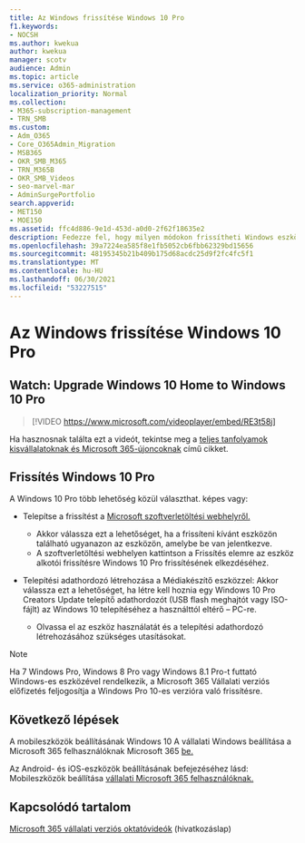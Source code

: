 ```yaml
---
title: Az Windows frissítése Windows 10 Pro
f1.keywords:
- NOCSH
ms.author: kwekua
author: kwekua
manager: scotv
audience: Admin
ms.topic: article
ms.service: o365-administration
localization_priority: Normal
ms.collection:
- M365-subscription-management
- TRN_SMB
ms.custom:
- Adm_O365
- Core_O365Admin_Migration
- MSB365
- OKR_SMB_M365
- TRN_M365B
- OKR_SMB_Videos
- seo-marvel-mar
- AdminSurgePortfolio
search.appverid:
- MET150
- MOE150
ms.assetid: ffc4d886-9e1d-453d-a0d0-2f62f18635e2
description: Fedezze fel, hogy milyen módokon frissítheti Windows eszközét, Windows 10 Pro fejlettebb biztonsági és üzleti hálózati funkciókat kihasználhatja.
ms.openlocfilehash: 39a7224ea585f8e1fb5052cb6fbb62329bd15656
ms.sourcegitcommit: 48195345b21b409b175d68acdc25d9f2fc4fc5f1
ms.translationtype: MT
ms.contentlocale: hu-HU
ms.lasthandoff: 06/30/2021
ms.locfileid: "53227515"
---
```

# <a name="upgrade-windows-devices-to-windows-10-pro"></a>Az Windows frissítése Windows 10 Pro

## <a name="watch-upgrade-windows-10-home-to-windows-10-pro"></a>Watch: Upgrade Windows 10 Home to Windows 10 Pro

> [!VIDEO https://www.microsoft.com/videoplayer/embed/RE3t58j]

Ha hasznosnak találta ezt a videót, tekintse meg a [teljes tanfolyamok kisvállalatoknak és Microsoft 365-újoncoknak](../business-video/index.yml) című cikket.

## <a name="upgrade-to-windows-10-pro"></a>Frissítés Windows 10 Pro

A Windows 10 Pro több lehetőség közül választhat. képes vagy:

- Telepítse a frissítést a [Microsoft szoftverletöltési webhelyről.](https://go.microsoft.com/fwlink/?LinkID=836951)
  - Akkor válassza ezt a lehetőséget, ha a frissíteni kívánt eszközön található ugyanazon az eszközön, amelybe be van jelentkezve.
  - A szoftverletöltési  webhelyen kattintson a Frissítés elemre az eszköz alkotói frissítésre Windows 10 Pro frissítésének elkezdéséhez.

- Telepítési adathordozó létrehozása [](https://go.microsoft.com/fwlink/?LinkID=836960) a Médiakészítő eszközzel: Akkor válassza ezt a lehetőséget, ha létre kell hoznia egy Windows 10 Pro Creators Update telepítő adathordozót (USB flash meghajtót vagy ISO-fájlt) az Windows 10 telepítéséhez a használttól eltérő &ndash; PC-re.
  - Olvassa el az eszköz használatát és a telepítési adathordozó létrehozásához szükséges utasításokat.

> [!NOTE]
> Ha 7 Windows Pro, Windows 8 Pro vagy Windows 8.1 Pro-t futtató Windows-es eszközével rendelkezik, a Microsoft 365 Vállalati verziós előfizetés feljogosítja a Windows Pro 10-es verzióra való frissítésre.

## <a name="next-steps"></a>Következő lépések

A mobileszközök beállításának Windows 10 A vállalati Windows beállítása a Microsoft 365 felhasználóknak Microsoft 365 [be.](set-up-windows-devices.md)

Az Android- és iOS-eszközök beállításának befejezéséhez lásd: Mobileszközök beállítása [vállalati Microsoft 365 felhasználóknak.](set-up-mobile-devices.md)

## <a name="related-content"></a>Kapcsolódó tartalom

[Microsoft 365 vállalati verziós oktatóvideók](../business-video/index.yml) (hivatkozáslap)
